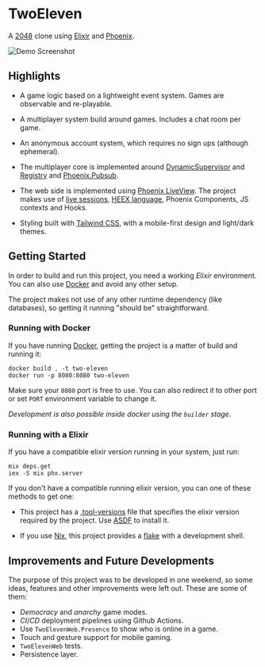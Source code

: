 # TwoEleven

A [2048](https://play2048.co/) clone using [Elixir](https://elixir-lang.org/)
and [Phoenix](https://phoenixframework.org/).

![Demo Screenshot](https://user-images.githubusercontent.com/23727/170016959-cd4bbcea-c15b-4d2a-90da-e6bcf31f485c.png)

## Highlights

* A game logic based on a lightweight event system. Games are observable and 
  re-playable.

* A multiplayer system build around games. Includes a chat room per game.

* An anonymous account system, which requires no sign ups (although ephemeral).

* The multiplayer core is implemented around
  [DynamicSupervisor](https://hexdocs.pm/elixir/1.13/DynamicSupervisor.html) and
  [Registry](https://hexdocs.pm/elixir/1.13/Registry.html) and
  [Phoenix.Pubsub](https://hexdocs.pm/phoenix_pubsub/Phoenix.PubSub.html).

* The web side is implemented using
 [Phoenix LiveView](https://hexdocs.pm/phoenix_live_view/Phoenix.LiveView.html).
 The project makes use of
 [live sessions](https://hexdocs.pm/phoenix_live_view/Phoenix.LiveView.Router.html#live_session/3),
 [HEEX language](https://phoenixframework.org/blog/phoenix-1.6-released),
 Phoenix Components, JS contexts and Hooks.

* Styling built with [Tailwind CSS](https://tailwindcss.com/), with a 
  mobile-first design and light/dark themes.

## Getting Started

In order to build and run this project, you need a working *Elixir* environment.
You can also use [Docker](https://www.docker.com/) and avoid any other setup.

The project makes not use of any other runtime dependency (like databases), so
getting it running "should be" straightforward.

### Running with Docker

If you have running [Docker](https://www.docker.com/), getting the project is a
matter of build and running it:

```
docker build . -t two-eleven
docker run -p 8080:8080 two-eleven
```

Make sure your `8080` port is free to use. You can also redirect it to other
port or set `PORT` environment variable to change it.

_Development is also possible inside docker using the `builder` stage_.

### Running with a Elixir

If you have a compatible elixir version running in your system, just run:

```
mix deps.get
iex -S mix phx.server 
```

If you don't have a compatible running elixir version, you can one of these
methods to get one:

  * This project has a [.tool-versions](.tool-versions) file that specifies the
    elixir version required by the project. Use [ASDF](https://asdf-vm.com/) to
    install it.

  * If you use [Nix](https://nixos.org/), this project provides a
    [flake](https://nixos.wiki/wiki/Flakes) with a development shell.

## Improvements and Future Developments

The purpose of this project was to be developed in one weekend, so some ideas,
features and other improvements were left out. These are some of them:

  * _Democracy_ and _anarchy_ game modes.
  * _CI_/_CD_ deployment pipelines using Github Actions.
  * Use `TwoElevenWeb.Presence` to show who is online in a game.
  * Touch and gesture support for mobile gaming.
  * `TwoElevenWeb` tests.
  * Persistence layer.
